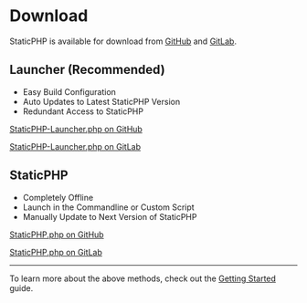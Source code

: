 # Download

StaticPHP is available for download from [GitHub](https://redirect.dah5.me.uk/github/staticphp) and [GitLab](https://redirect.dah5.me.uk/gitlab/staticphp).

## Launcher (Recommended)

- Easy Build Configuration
- Auto Updates to Latest StaticPHP Version
- Redundant Access to StaticPHP

[StaticPHP-Launcher.php on GitHub](https://redirect.dah5.me.uk/github/staticphp/StaticPHP-Launcher)

[StaticPHP-Launcher.php on GitLab](https://redirect.dah5.me.uk/gitlab/staticphp/StaticPHP-Launcher)

## StaticPHP

- Completely Offline
- Launch in the Commandline or Custom Script
- Manually Update to Next Version of StaticPHP

[StaticPHP.php on GitHub](https://redirect.dah5.me.uk/github/staticphp/StaticPHP)

[StaticPHP.php on GitLab](https://redirect.dah5.me.uk/gitlab/staticphp/StaticPHP)

___

To learn more about the above methods, check out the [Getting Started](docs/Getting-Started.md) guide.

